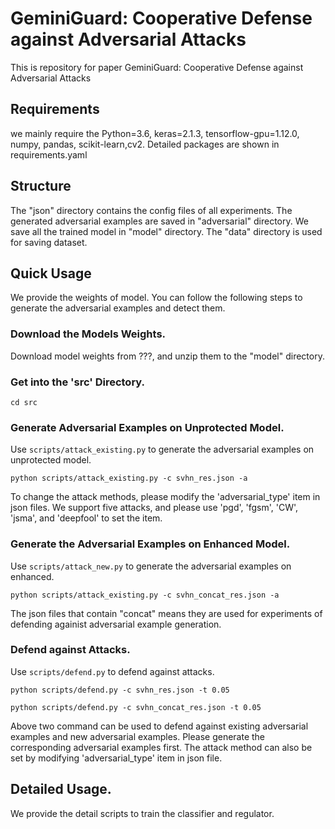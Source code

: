 # GeminiGuard: Cooperative Defense against Adversarial Attacks

This is repository for paper GeminiGuard: Cooperative Defense against Adversarial Attacks

## Requirements
we mainly require the Python=3.6, keras=2.1.3, tensorflow-gpu=1.12.0, numpy, pandas, scikit-learn,cv2.
Detailed packages are shown in requirements.yaml

## Structure
The "json" directory contains the config files of all experiments.
The generated adversarial examples are saved in "adversarial" directory.
We save all the trained model in "model" directory.
The "data" directory is used for saving dataset.


## Quick Usage
We provide the weights of model.
You can follow the following steps to generate the adversarial examples and detect them.

### Download the Models Weights.
Download model weights from ???, and unzip them to the "model" directory.

### Get into the 'src' Directory.

``cd src``

### Generate Adversarial Examples on Unprotected Model.
Use ``scripts/attack_existing.py`` to generate the adversarial examples on unprotected model.

``python scripts/attack_existing.py -c svhn_res.json -a``

To change the attack methods, please modify the 'adversarial_type' item in json files. We support five attacks, and please use 'pgd', 'fgsm', 'CW', 'jsma', and 'deepfool' to set the item.

### Generate the Adversarial Examples on Enhanced Model.
Use ``scripts/attack_new.py`` to generate the adversarial examples on enhanced.

``python scripts/attack_existing.py -c svhn_concat_res.json -a``

The json files that contain "concat" means they are used for experiments of defending againist adversarial example generation.

### Defend against Attacks.
Use ``scripts/defend.py`` to defend against attacks.

``python scripts/defend.py -c svhn_res.json -t 0.05``

``python scripts/defend.py -c svhn_concat_res.json -t 0.05``

Above two command can be used to defend against existing adversarial examples and new adversarial examples.
Please generate the corresponding adversarial examples first.
The attack method can also be set by modifying 'adversarial_type' item in json file.

## Detailed Usage.
We provide the detail scripts to train the classifier and regulator.

